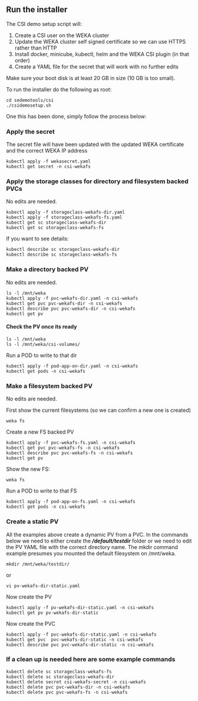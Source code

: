 ## Run the installer

The CSI demo setup script will:

1. Create a CSI user on the WEKA cluster
1. Update the WEKA cluster self signed certificate so we can use HTTPS rather than HTTP
1. Install docker, minicube, kubectl, helm and the WEKA CSI plugin (in that order)
1. Create a YAML file for the secret that will work with no further edits

Make sure your boot disk is at least 20 GB in size (10 GB is too small).

To run the installer do the following as root:

```
cd sedemotools/csi
./csidemosetup.sh
```

One this has been done, simply follow the process below:

### Apply the secret
The secret file will have been updated with the updated WEKA certificate and the correct WEKA IP address
```
kubectl apply -f wekasecret.yaml
kubectl get secret -n csi-wekafs
```
### Apply the storage classes for directory and filesystem backed PVCs
No edits are needed.
```
kubectl apply -f storageclass-wekafs-dir.yaml
kubectl apply -f storageclass-wekafs-fs.yaml
kubectl get sc storageclass-wekafs-dir
kubectl get sc storageclass-wekafs-fs
```
If you want to see details:
```
kubectl describe sc storageclass-wekafs-dir
kubectl describe sc storageclass-wekafs-fs
```
### Make a directory backed PV
No edits are needed.
```
ls -l /mnt/weka
kubectl apply -f pvc-wekafs-dir.yaml -n csi-wekafs
kubectl get pvc pvc-wekafs-dir -n csi-wekafs
kubectl describe pvc pvc-wekafs-dir -n csi-wekafs
kubectl get pv
```
#### Check the PV once its ready
```
ls -l /mnt/weka
ls -l /mnt/weka/csi-volumes/
```
Run a POD to write to that dir
```
kubectl apply -f pod-app-on-dir.yaml -n csi-wekafs
kubectl get pods -n csi-wekafs
```
### Make a filesystem backed PV
No edits are needed.

First show the current filesystems (so we can confirm a new one is created)
```
weka fs
```
Create a new FS backed PV
```
kubectl apply -f pvc-wekafs-fs.yaml -n csi-wekafs
kubectl get pvc pvc-wekafs-fs -n csi-wekafs
kubectl describe pvc pvc-wekafs-fs -n csi-wekafs
kubectl get pv
```
Show the new FS:
```
weka fs
```
Run a POD to write to that FS
```
kubectl apply -f pod-app-on-fs.yaml -n csi-wekafs
kubectl get pods -n csi-wekafs
```

### Create a static PV
All the examples above create a dynamic PV from a PVC.   In the commands below we need to either create the ***/default/testdir*** folder or we need to edit the PV YAML file with the correct directory name.  The mkdir command example presumes you mounted the default filesystem on /mnt/weka.
```
mkdir /mnt/weka/testdir/
```
or
```
vi pv-wekafs-dir-static.yaml
```
Now create the PV
```
kubectl apply -f pv-wekafs-dir-static.yaml -n csi-wekafs
kubectl get pv pv-wekafs-dir-static
```
Now create the PVC
```
kubectl apply -f pvc-wekafs-dir-static.yaml -n csi-wekafs
kubectl get pvc  pvc-wekafs-dir-static -n csi-wekafs
kubectl describe pvc pvc-wekafs-dir-static -n csi-wekafs
```

### If a clean up is needed here are some example commands
```
kubectl delete sc storageclass-wekafs-fs 
kubectl delete sc storageclass-wekafs-dir 
kubectl delete secret csi-wekafs-secret -n csi-wekafs
kubectl delete pvc pvc-wekafs-dir -n csi-wekafs
kubectl delete pvc pvc-wekafs-fs -n csi-wekafs
```
